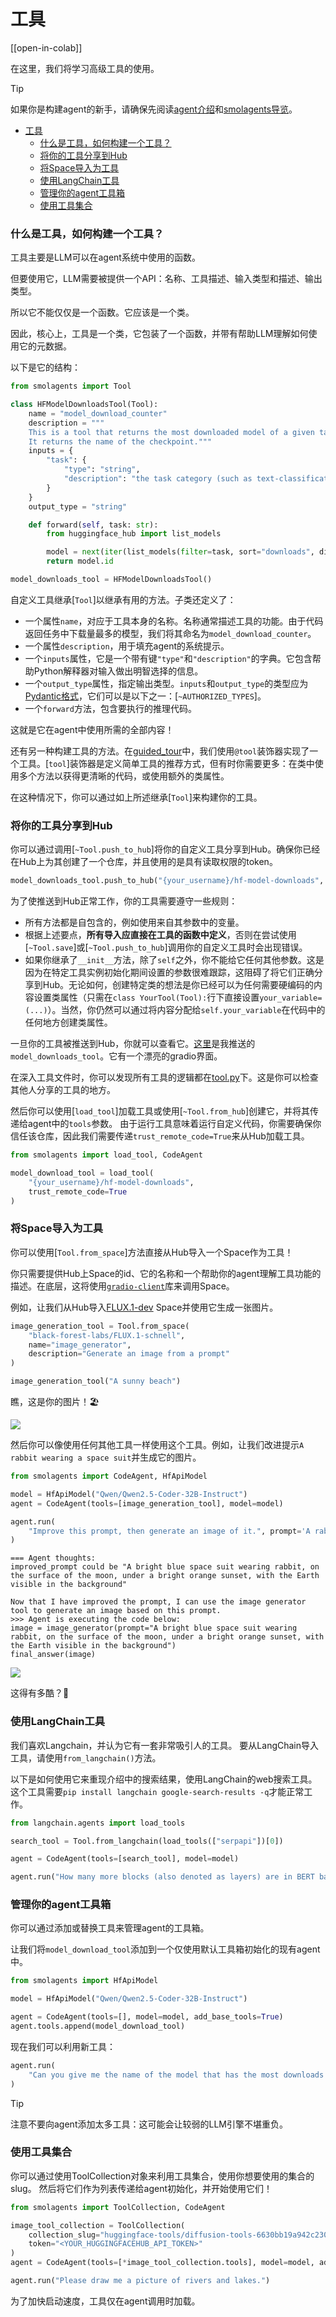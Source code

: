 <!--Copyright 2024 The HuggingFace Team. All rights reserved.

Licensed under the Apache License, Version 2.0 (the "License"); you may not use this file except in compliance with
the License. You may obtain a copy of the License at

http://www.apache.org/licenses/LICENSE-2.0

Unless required by applicable law or agreed to in writing, software distributed under the License is distributed on
an "AS IS" BASIS, WITHOUT WARRANTIES OR CONDITIONS OF ANY KIND, either express or implied. See the License for the
specific language governing permissions and limitations under the License.

⚠️ Note that this file is in Markdown but contain specific syntax for our doc-builder (similar to MDX) that may not be
rendered properly in your Markdown viewer.

-->
# 工具

[[open-in-colab]]

在这里，我们将学习高级工具的使用。

> [!TIP]
> 如果你是构建agent的新手，请确保先阅读[agent介绍](../conceptual_guides/intro_agents)和[smolagents导览](../guided_tour)。

- [工具](#工具)
    - [什么是工具，如何构建一个工具？](#什么是工具如何构建一个工具)
    - [将你的工具分享到Hub](#将你的工具分享到hub)
    - [将Space导入为工具](#将space导入为工具)
    - [使用LangChain工具](#使用langchain工具)
    - [管理你的agent工具箱](#管理你的agent工具箱)
    - [使用工具集合](#使用工具集合)

### 什么是工具，如何构建一个工具？

工具主要是LLM可以在agent系统中使用的函数。

但要使用它，LLM需要被提供一个API：名称、工具描述、输入类型和描述、输出类型。

所以它不能仅仅是一个函数。它应该是一个类。

因此，核心上，工具是一个类，它包装了一个函数，并带有帮助LLM理解如何使用它的元数据。

以下是它的结构：

```python
from smolagents import Tool

class HFModelDownloadsTool(Tool):
    name = "model_download_counter"
    description = """
    This is a tool that returns the most downloaded model of a given task on the Hugging Face Hub.
    It returns the name of the checkpoint."""
    inputs = {
        "task": {
            "type": "string",
            "description": "the task category (such as text-classification, depth-estimation, etc)",
        }
    }
    output_type = "string"

    def forward(self, task: str):
        from huggingface_hub import list_models

        model = next(iter(list_models(filter=task, sort="downloads", direction=-1)))
        return model.id

model_downloads_tool = HFModelDownloadsTool()
```

自定义工具继承[`Tool`]以继承有用的方法。子类还定义了：
- 一个属性`name`，对应于工具本身的名称。名称通常描述工具的功能。由于代码返回任务中下载量最多的模型，我们将其命名为`model_download_counter`。
- 一个属性`description`，用于填充agent的系统提示。
- 一个`inputs`属性，它是一个带有键`"type"`和`"description"`的字典。它包含帮助Python解释器对输入做出明智选择的信息。
- 一个`output_type`属性，指定输出类型。`inputs`和`output_type`的类型应为[Pydantic格式](https://docs.pydantic.dev/latest/concepts/json_schema/#generating-json-schema)，它们可以是以下之一：[`~AUTHORIZED_TYPES`]。
- 一个`forward`方法，包含要执行的推理代码。

这就是它在agent中使用所需的全部内容！

还有另一种构建工具的方法。在[guided_tour](../guided_tour)中，我们使用`@tool`装饰器实现了一个工具。[`tool`]装饰器是定义简单工具的推荐方式，但有时你需要更多：在类中使用多个方法以获得更清晰的代码，或使用额外的类属性。

在这种情况下，你可以通过如上所述继承[`Tool`]来构建你的工具。

### 将你的工具分享到Hub

你可以通过调用[`~Tool.push_to_hub`]将你的自定义工具分享到Hub。确保你已经在Hub上为其创建了一个仓库，并且使用的是具有读取权限的token。

```python
model_downloads_tool.push_to_hub("{your_username}/hf-model-downloads", token="<YOUR_HUGGINGFACEHUB_API_TOKEN>")
```

为了使推送到Hub正常工作，你的工具需要遵守一些规则：
- 所有方法都是自包含的，例如使用来自其参数中的变量。
- 根据上述要点，**所有导入应直接在工具的函数中定义**，否则在尝试使用[`~Tool.save`]或[`~Tool.push_to_hub`]调用你的自定义工具时会出现错误。
- 如果你继承了`__init__`方法，除了`self`之外，你不能给它任何其他参数。这是因为在特定工具实例初始化期间设置的参数很难跟踪，这阻碍了将它们正确分享到Hub。无论如何，创建特定类的想法是你已经可以为任何需要硬编码的内容设置类属性（只需在`class YourTool(Tool):`行下直接设置`your_variable=(...)`）。当然，你仍然可以通过将内容分配给`self.your_variable`在代码中的任何地方创建类属性。

一旦你的工具被推送到Hub，你就可以查看它。[这里](https://huggingface.co/spaces/m-ric/hf-model-downloads)是我推送的`model_downloads_tool`。它有一个漂亮的gradio界面。

在深入工具文件时，你可以发现所有工具的逻辑都在[tool.py](https://huggingface.co/spaces/m-ric/hf-model-downloads/blob/main/tool.py)下。这是你可以检查其他人分享的工具的地方。

然后你可以使用[`load_tool`]加载工具或使用[`~Tool.from_hub`]创建它，并将其传递给agent中的`tools`参数。
由于运行工具意味着运行自定义代码，你需要确保你信任该仓库，因此我们需要传递`trust_remote_code=True`来从Hub加载工具。

```python
from smolagents import load_tool, CodeAgent

model_download_tool = load_tool(
    "{your_username}/hf-model-downloads",
    trust_remote_code=True
)
```

### 将Space导入为工具

你可以使用[`Tool.from_space`]方法直接从Hub导入一个Space作为工具！

你只需要提供Hub上Space的id、它的名称和一个帮助你的agent理解工具功能的描述。在底层，这将使用[`gradio-client`](https://pypi.org/project/gradio-client/)库来调用Space。

例如，让我们从Hub导入[FLUX.1-dev](https://huggingface.co/black-forest-labs/FLUX.1-dev) Space并使用它生成一张图片。

```python
image_generation_tool = Tool.from_space(
    "black-forest-labs/FLUX.1-schnell",
    name="image_generator",
    description="Generate an image from a prompt"
)

image_generation_tool("A sunny beach")
```
瞧，这是你的图片！🏖️

<img src="https://huggingface.co/datasets/huggingface/documentation-images/resolve/main/transformers/sunny_beach.webp">

然后你可以像使用任何其他工具一样使用这个工具。例如，让我们改进提示`A rabbit wearing a space suit`并生成它的图片。

```python
from smolagents import CodeAgent, HfApiModel

model = HfApiModel("Qwen/Qwen2.5-Coder-32B-Instruct")
agent = CodeAgent(tools=[image_generation_tool], model=model)

agent.run(
    "Improve this prompt, then generate an image of it.", prompt='A rabbit wearing a space suit'
)
```

```text
=== Agent thoughts:
improved_prompt could be "A bright blue space suit wearing rabbit, on the surface of the moon, under a bright orange sunset, with the Earth visible in the background"

Now that I have improved the prompt, I can use the image generator tool to generate an image based on this prompt.
>>> Agent is executing the code below:
image = image_generator(prompt="A bright blue space suit wearing rabbit, on the surface of the moon, under a bright orange sunset, with the Earth visible in the background")
final_answer(image)
```

<img src="https://huggingface.co/datasets/huggingface/documentation-images/resolve/main/transformers/rabbit_spacesuit_flux.webp">

这得有多酷？🤩

### 使用LangChain工具

我们喜欢Langchain，并认为它有一套非常吸引人的工具。
要从LangChain导入工具，请使用`from_langchain()`方法。

以下是如何使用它来重现介绍中的搜索结果，使用LangChain的web搜索工具。
这个工具需要`pip install langchain google-search-results -q`才能正常工作。
```python
from langchain.agents import load_tools

search_tool = Tool.from_langchain(load_tools(["serpapi"])[0])

agent = CodeAgent(tools=[search_tool], model=model)

agent.run("How many more blocks (also denoted as layers) are in BERT base encoder compared to the encoder from the architecture proposed in Attention is All You Need?")
```

### 管理你的agent工具箱

你可以通过添加或替换工具来管理agent的工具箱。

让我们将`model_download_tool`添加到一个仅使用默认工具箱初始化的现有agent中。

```python
from smolagents import HfApiModel

model = HfApiModel("Qwen/Qwen2.5-Coder-32B-Instruct")

agent = CodeAgent(tools=[], model=model, add_base_tools=True)
agent.tools.append(model_download_tool)
```
现在我们可以利用新工具：

```python
agent.run(
    "Can you give me the name of the model that has the most downloads in the 'text-to-video' task on the Hugging Face Hub but reverse the letters?"
)
```


> [!TIP]
> 注意不要向agent添加太多工具：这可能会让较弱的LLM引擎不堪重负。


### 使用工具集合

你可以通过使用ToolCollection对象来利用工具集合，使用你想要使用的集合的slug。
然后将它们作为列表传递给agent初始化，并开始使用它们！

```py
from smolagents import ToolCollection, CodeAgent

image_tool_collection = ToolCollection(
    collection_slug="huggingface-tools/diffusion-tools-6630bb19a942c2306a2cdb6f",
    token="<YOUR_HUGGINGFACEHUB_API_TOKEN>"
)
agent = CodeAgent(tools=[*image_tool_collection.tools], model=model, add_base_tools=True)

agent.run("Please draw me a picture of rivers and lakes.")
```

为了加快启动速度，工具仅在agent调用时加载。

